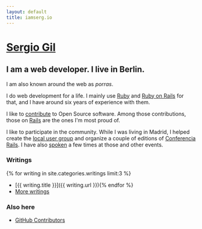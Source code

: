 ```yaml
---
layout: default
title: iamserg.io
---
```


# [Sergio Gil](/)
## I am a web developer. I live in Berlin.

I am also known around the web as *porras*.

I do web development for a life. I mainly use [Ruby](http://www.ruby-lang.org/) and [Ruby on Rails](http://rubyonrails.org/) for that, and I have around six years of experience with them.

I like to [contribute](http://ghcontributors.herokuapp.com/porras) to Open Source software. Among those contributions, those on [Rails](http://contributors.rubyonrails.org/contributors/sergio-gil/commits) are the ones I'm most proud of.

I like to participate in the community. While I was living in Madrid, I helped create the [local user group](http://madridrb.jottit.com/) and organize a couple of editions of [Conferencia Rails](http://conferenciarails.org/). I have also [spoken](/talks) a few times at those and other events.

### Writings

{% for writing in site.categories.writings limit:3 %}
* [{{ writing.title }}]({{ writing.url }}){% endfor %}
* [More writings](/writings)

### Also here

* [GitHub Contributors](http://ghcontributors.herokuapp.com/)